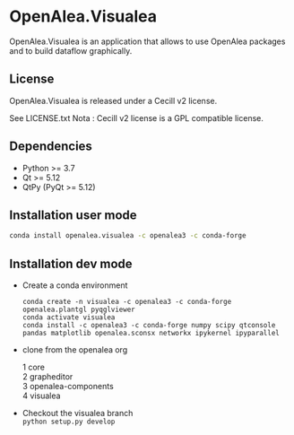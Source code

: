 # OpenAlea.Visualea

OpenAlea.Visualea is an application that allows to use OpenAlea packages 
and to build dataflow graphically.


## License

OpenAlea.Visualea is released under a Cecill v2 license.

See LICENSE.txt
Nota : Cecill v2 license is a GPL compatible license.


## Dependencies

- Python >= 3.7    
- Qt >= 5.12	  
- QtPy (PyQt >= 5.12)	    


## Installation user mode

```bash
conda install openalea.visualea -c openalea3 -c conda-forge  
```

## Installation dev mode

- Create a conda environment 
    
    ```
    conda create -n visualea -c openalea3 -c conda-forge openalea.plantgl pyqglviewer  
    conda activate visualea  
    conda install -c openalea3 -c conda-forge numpy scipy qtconsole pandas matplotlib openalea.sconsx networkx ipykernel ipyparallel
    ```

- clone from the openalea org

    1 core  
    2 grapheditor  
    3 openalea-components  
    4 visualea

- Checkout the visualea branch  
    `python setup.py develop`
